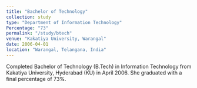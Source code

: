 ```yaml
---
title: "Bachelor of Technology"
collection: study
type: "Department of Information Technology"
Percentage: "73"
permalink: "/study/btech"
venue: "Kakatiya University, Warangal"
date: 2006-04-01
location: "Warangal, Telangana, India"
---
```


Completed Bachelor of Technology (B.Tech) in Information Technology from Kakatiya University, Hyderabad (KU) in April 2006. She graduated with a final percentage of 73%.
